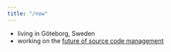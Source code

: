 ```yaml
---
title: "/now"
---
```


- living in Göteborg, Sweden
- working on the [future of source code management](https://gitbutler.com)

